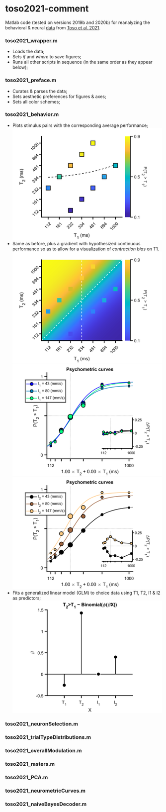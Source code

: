 # toso2021-comment

Matlab code (tested on versions 2019b and 2020b) for reanalyzing the behavioral & neural [data](https://data.mendeley.com/datasets/wp9h39kbtv/2) from [Toso et al. 2021](https://doi.org/10.1016/j.neuron.2021.08.020).

### toso2021_wrapper.m  
- Loads the data;
- Sets *if* and *where* to save figures;
- Runs all other scripts in sequence (in the same order as they appear below);

### toso2021_preface.m
- Curates & parses the data;
- Sets aesthetic preferences for figures & axes;
- Sets all color schemes;

### toso2021_behavior.m
- Plots stimulus pairs with the corresponding average performance;
![Alt text](panels/sampling_scheme.svg?width=100)
- Same as before, plus a gradient with hypothesized continuous performance so as to allow for a visualization of *contraction bias* on T1.
![Alt text](panels/contraction_bias.svg?raw=true)
![Alt text](panels/psychometric_curves_i1.svg?raw=true)
![Alt text](panels/psychometric_curves_i2.svg?raw=true)
- Fits a generalized linear model (GLM) to choice data using T1, T2, I1 & I2 as predictors;
![Alt text](panels/choice_GLM.svg?raw=true)

### toso2021_neuronSelection.m

### toso2021_trialTypeDistributions.m

### toso2021_overallModulation.m

### toso2021_rasters.m

### toso2021_PCA.m

### toso2021_neurometricCurves.m

### toso2021_naiveBayesDecoder.m
